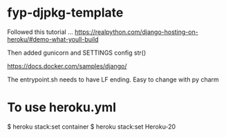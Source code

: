 # fyp-djpkg-template

Followed this tutorial ...
https://realpython.com/django-hosting-on-heroku/#demo-what-youll-build



Then added gunicorn and SETTINGS config str()


https://docs.docker.com/samples/django/


The entrypoint.sh needs to have LF ending. Easy to change with py charm


# To use heroku.yml

$ heroku stack:set container
$ heroku stack:set Heroku-20